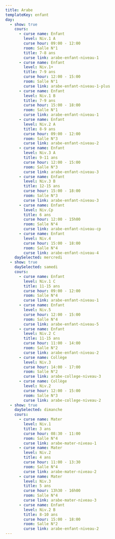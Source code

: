 ```yaml
---
title: Arabe
templateKey: enfant
day:
  - show: true
    cours:
      - curse name: Enfant
        level: Niv.1 A
        curse hour: 09:00 - 12:00
        room: Salle N°1
        title: 7-8 ans
        curse link: arabe-enfant-niveau-1
      - curse name: Enfant
        level: Niv.1+
        title: 7-9 ans
        curse hour: 12:00 - 15:00
        room: Salle N°1
        curse link: arabe-enfant-niveau-1-plus
      - curse name: Enfant
        level: Niv.1 B
        title: 7-9 ans
        curse hour: 15:00 - 18:00
        room: Salle N°1
        curse link: arabe-enfant-niveau-1
      - curse name: Enfant
        level: Niv.2 A
        title: 8-9 ans
        curse hour: 09:00 - 12:00
        room: Salle N°3
        curse link: arabe-enfant-niveau-2
      - curse name: Enfant
        level: Niv.3 A
        title: 9-11 ans
        curse hour: 12:00 - 15:00
        room: Salle N°3
        curse link: arabe-enfant-niveau-3
      - curse name: Enfant
        level: Niv.3 B
        title: 12-15 ans
        curse hour: 15:00 - 18:00
        room: Salle N°3
        curse link: arabe-enfant-niveau-3
      - curse name: Enfant
        level: Niv.Cp
        title: 6 ans
        curse hour: 12:00 - 15h00
        room: Salle N°4
        curse link: arabe-enfant-niveau-cp
      - curse name: Enfant
        level: Niv.4
        curse hour: 15:00 - 18:00
        room: Salle N°4
        curse link: arabe-enfant-niveau-4
    daySelected: mercredi
  - show: true
    daySelected: samedi
    cours:
      - curse name: Enfant
        level: Niv.1 C
        title: 11-15 ans
        curse hour: 09:00 - 12:00
        room: Salle N°4
        curse link: arabe-enfant-niveau-1
      - curse name: Enfant
        level: Niv.5
        curse hour: 12:00 - 15:00
        room: Salle N°4
        curse link: arabe-enfant-niveau-5
      - curse name: Enfant
        level: Niv.2 C
        title: 11-15 ans
        curse hour: 11:00 - 14:00
        room: Salle N°2
        curse link: arabe-enfant-niveau-2
      - curse name: Collège
        level: Niv.3
        curse hour: 14:00 - 17:00
        room: Salle N°2
        curse link: arabe-college-niveau-3
      - curse name: Collège
        level: Niv.2
        curse hour: 12:00 - 15:00
        room: Salle N°3
        curse link: arabe-college-niveau-2
  - show: true
    daySelected: dimanche
    cours:
      - curse name: Mater
        level: Niv.1
        title: 3 ans
        curse hour: 08:30 - 11:00
        room: Salle N°4
        curse link: arabe-mater-niveau-1
      - curse name: Mater
        level: Niv.2
        title: 4 ans
        curse hour: 11:00 - 13:30
        room: Salle N°4
        curse link: arabe-mater-niveau-2
      - curse name: Mater
        level: Niv.3
        title: 5 ans
        curse hour: 13h30 - 16h00
        room: Salle N°4
        curse link: arabe-mater-niveau-3
      - curse name: Enfant
        level: Niv.2 B
        title: 8-10 ans
        curse hour: 15:00 - 18:00
        room: Salle N°2
        curse link: arabe-enfant-niveau-2
---
```

